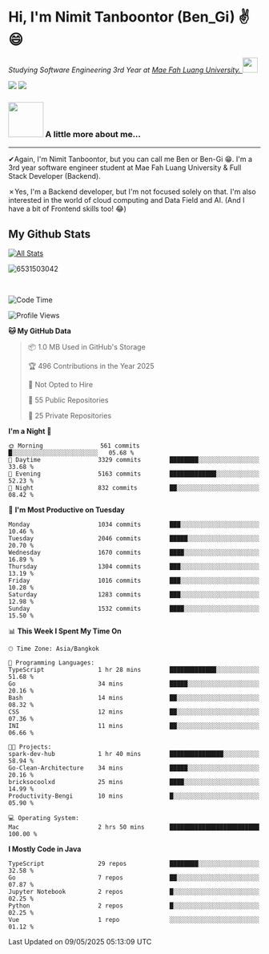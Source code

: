 # Hi, I'm Nimit Tanboontor (Ben_Gi) ✌😄
<p><em>Studying Software Engineering 3rd Year at <a href="https://en.mfu.ac.th/home.html"> Mae Fah Luang University.
</a><img src="https://media.giphy.com/media/WUlplcMpOCEmTGBtBW/giphy.gif" width="30"> </em></p>


[![](https://img.shields.io/badge/linkedin-%230077B5.svg?style=for-the-badge&logo=linkedin)]([https://www.linkedin.com/in/thanaphoom-babparn/](https://www.linkedin.com/in/nimit-tanbooutor-798139246/))
[![](https://img.shields.io/badge/Medium-12100E?style=for-the-badge&logo=medium&logoColor=white)](https://medium.com/@nimittanbooutor)

### <img src="https://media.giphy.com/media/VgCDAzcKvsR6OM0uWg/giphy.gif" width="70"> A little more about me...  

<hr> <!-- Horizontal line -->

&#10004;Again, I'm Nimit Tanboontor, but you can call me Ben or Ben-Gi 😁. I'm a 3rd year software engineer student at Mae Fah Luang University & Full Stack Developer (Backend).

&#10007;Yes, I'm a Backend developer, but I'm not focused solely on that. I'm also interested in the world of cloud computing and Data Field and AI. (And I have a bit of Frontend skills too! 😂)


## My Github Stats

[![All Stats](https://github-readme-stats.vercel.app/api?username=6531503042&show_icons=true&theme=algolia)](https://github.com/6531503042)

<p><img align="center" src="https://github-readme-streak-stats.herokuapp.com/?user=6531503042&" alt="6531503042" /></p>

<br />


<!--START_SECTION:waka-->
![Code Time](http://img.shields.io/badge/Code%20Time-525%20hrs%2038%20mins-blue)

![Profile Views](http://img.shields.io/badge/Profile%20Views-0-blue)

**🐱 My GitHub Data** 

> 📦 1.0 MB Used in GitHub's Storage 
 > 
> 🏆 496 Contributions in the Year 2025
 > 
> 🚫 Not Opted to Hire
 > 
> 📜 55 Public Repositories 
 > 
> 🔑 25 Private Repositories 
 > 
**I'm a Night 🦉** 

```text
🌞 Morning                561 commits         █░░░░░░░░░░░░░░░░░░░░░░░░   05.68 % 
🌆 Daytime                3329 commits        ████████░░░░░░░░░░░░░░░░░   33.68 % 
🌃 Evening                5163 commits        █████████████░░░░░░░░░░░░   52.23 % 
🌙 Night                  832 commits         ██░░░░░░░░░░░░░░░░░░░░░░░   08.42 % 
```
📅 **I'm Most Productive on Tuesday** 

```text
Monday                   1034 commits        ███░░░░░░░░░░░░░░░░░░░░░░   10.46 % 
Tuesday                  2046 commits        █████░░░░░░░░░░░░░░░░░░░░   20.70 % 
Wednesday                1670 commits        ████░░░░░░░░░░░░░░░░░░░░░   16.89 % 
Thursday                 1304 commits        ███░░░░░░░░░░░░░░░░░░░░░░   13.19 % 
Friday                   1016 commits        ███░░░░░░░░░░░░░░░░░░░░░░   10.28 % 
Saturday                 1283 commits        ███░░░░░░░░░░░░░░░░░░░░░░   12.98 % 
Sunday                   1532 commits        ████░░░░░░░░░░░░░░░░░░░░░   15.50 % 
```


📊 **This Week I Spent My Time On** 

```text
🕑︎ Time Zone: Asia/Bangkok

💬 Programming Languages: 
TypeScript               1 hr 28 mins        █████████████░░░░░░░░░░░░   51.68 % 
Go                       34 mins             █████░░░░░░░░░░░░░░░░░░░░   20.16 % 
Bash                     14 mins             ██░░░░░░░░░░░░░░░░░░░░░░░   08.32 % 
CSS                      12 mins             ██░░░░░░░░░░░░░░░░░░░░░░░   07.36 % 
INI                      11 mins             ██░░░░░░░░░░░░░░░░░░░░░░░   06.66 % 

🐱‍💻 Projects: 
spark-dev-hub            1 hr 40 mins        ███████████████░░░░░░░░░░   58.94 % 
Go-Clean-Architecture    34 mins             █████░░░░░░░░░░░░░░░░░░░░   20.16 % 
bricksocoolxd            25 mins             ████░░░░░░░░░░░░░░░░░░░░░   14.99 % 
Productivity-Bengi       10 mins             █░░░░░░░░░░░░░░░░░░░░░░░░   05.90 % 

💻 Operating System: 
Mac                      2 hrs 50 mins       █████████████████████████   100.00 % 
```

**I Mostly Code in Java** 

```text
TypeScript               29 repos            ████████░░░░░░░░░░░░░░░░░   32.58 % 
Go                       7 repos             ██░░░░░░░░░░░░░░░░░░░░░░░   07.87 % 
Jupyter Notebook         2 repos             █░░░░░░░░░░░░░░░░░░░░░░░░   02.25 % 
Python                   2 repos             █░░░░░░░░░░░░░░░░░░░░░░░░   02.25 % 
Vue                      1 repo              ░░░░░░░░░░░░░░░░░░░░░░░░░   01.12 % 
```




 Last Updated on 09/05/2025 05:13:09 UTC
<!--END_SECTION:waka-->
